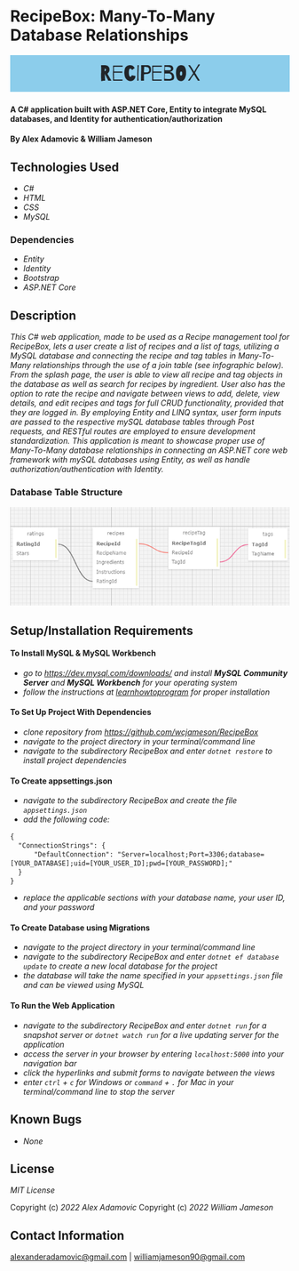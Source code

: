 # RecipeBox: Many-To-Many Database Relationships

![image](/RecipeBox/wwwroot/img/Logo.png)

#### A C# application built with ASP.NET Core, Entity to integrate MySQL databases, and Identity for authentication/authorization

#### By Alex Adamovic & William Jameson

## Technologies Used

* _C#_
* _HTML_
* _CSS_
* _MySQL_

### Dependencies

* _Entity_
* _Identity_
* _Bootstrap_
* _ASP.NET Core_

## Description

_This C# web application, made to be used as a Recipe management tool for RecipeBox, lets a user create a list of recipes and a list of tags, utilizing a MySQL database and connecting the recipe and tag tables in Many-To-Many relationships through the use of a join table (see infographic below). From the splash page, the user is able to view all recipe and tag objects in the database as well as search for recipes by ingredient. User also has the option to rate the recipe and navigate between views to add, delete, view details, and edit recipes and tags for full CRUD functionality, provided that they are logged in. By employing Entity and LINQ syntax, user form inputs are passed to the respective mySQL database tables through Post requests, and RESTful routes are employed to ensure development standardization. This application is meant to showcase proper use of Many-To-Many database relationships in connecting an ASP.NET core web framework with mySQL databases using Entity, as well as handle authorization/authentication with Identity._

### Database Table Structure

![image](/RecipeBox/wwwroot/img/RecipeBox.png)

## Setup/Installation Requirements

#### To Install MySQL & MySQL Workbench

* _go to https://dev.mysql.com/downloads/ and install **MySQL Community Server** and **MySQL Workbench** for your operating system_
* _follow the instructions at [learnhowtoprogram](https://www.learnhowtoprogram.com/c-and-net/getting-started-with-c/installing-and-configuring-mysql) for proper installation_

#### To Set Up Project With Dependencies

* _clone repository from https://github.com/wcjameson/RecipeBox_
* _navigate to the project directory in your terminal/command line_
* _navigate to the subdirectory RecipeBox and enter ```dotnet restore``` to install project dependencies_

#### To Create appsettings.json

* _navigate to the subdirectory RecipeBox and create the file ```appsettings.json```_
* _add the following code:_
```
{
  "ConnectionStrings": {
      "DefaultConnection": "Server=localhost;Port=3306;database=[YOUR_DATABASE];uid=[YOUR_USER_ID];pwd=[YOUR_PASSWORD];"
  }
}
```
* _replace the applicable sections with your database name, your user ID, and your password_

#### To Create Database using Migrations

* _navigate to the project directory in your terminal/command line_
* _navigate to the subdirectory RecipeBox and enter ```dotnet ef database update``` to create a new local database for the project_
* _the database will take the name specified in your ```appsettings.json``` file and can be viewed using MySQL_

#### To Run the Web Application

* _navigate to the subdirectory RecipeBox and enter ```dotnet run``` for a snapshot server or ```dotnet watch run``` for a live updating server for the application_
* _access the server in your browser by entering ```localhost:5000``` into your navigation bar_
* _click the hyperlinks and submit forms to navigate between the views_
* _enter ```ctrl``` + ```c``` for Windows or ```command``` + ```.``` for Mac in your terminal/command line to stop the server_

## Known Bugs

* _None_

## License

_MIT License_

Copyright (c) _2022_ _Alex Adamovic_
Copyright (c) _2022_ _William Jameson_ 

## Contact Information

alexanderadamovic@gmail.com | williamjameson90@gmail.com
